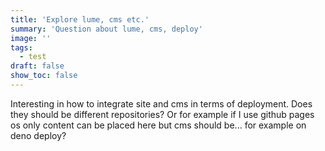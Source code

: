 ```yaml
---
title: 'Explore lume, cms etc.'
summary: 'Question about lume, cms, deploy'
image: ''
tags:
  - test
draft: false
show_toc: false
---
```

Interesting in how to integrate site and cms in terms of deployment. Does they should be different repositories? Or for example if I use github pages os only content can be placed here but cms should be... for example on deno deploy?
